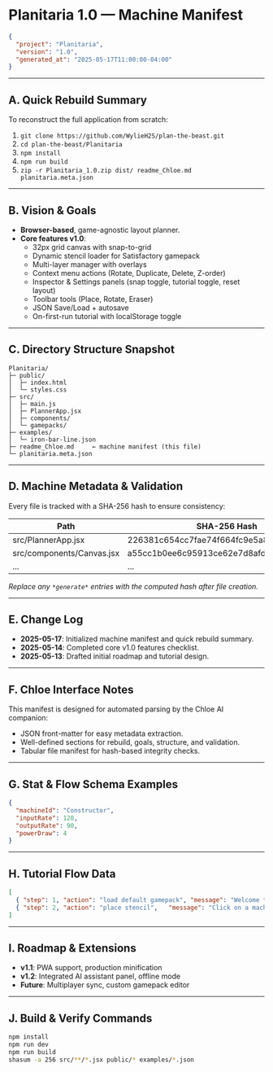 # Planitaria 1.0 — Machine Manifest

```json
{
  "project": "Planitaria",
  "version": "1.0",
  "generated_at": "2025-05-17T11:00:00-04:00"
}
```

---

## A. Quick Rebuild Summary
To reconstruct the full application from scratch:
1. `git clone https://github.com/WylieH2S/plan-the-beast.git`
2. `cd plan-the-beast/Planitaria`
3. `npm install`
4. `npm run build`
5. `zip -r Planitaria_1.0.zip dist/ readme_Chloe.md planitaria.meta.json`

---

## B. Vision & Goals
- **Browser-based**, game-agnostic layout planner.
- **Core features v1.0**:
  - 32px grid canvas with snap-to-grid
  - Dynamic stencil loader for Satisfactory gamepack
  - Multi-layer manager with overlays
  - Context menu actions (Rotate, Duplicate, Delete, Z-order)
  - Inspector & Settings panels (snap toggle, tutorial toggle, reset layout)
  - Toolbar tools (Place, Rotate, Eraser)
  - JSON Save/Load + autosave
  - On-first-run tutorial with localStorage toggle

---

## C. Directory Structure Snapshot
```
Planitaria/
├─ public/
│  ├─ index.html
│  └─ styles.css
├─ src/
│  ├─ main.js
│  ├─ PlannerApp.jsx
│  ├─ components/
│  └─ gamepacks/
├─ examples/
│  └─ iron-bar-line.json
├─ readme_Chloe.md     ← machine manifest (this file)
└─ planitaria.meta.json
```

---

## D. Machine Metadata & Validation
Every file is tracked with a SHA-256 hash to ensure consistency:

| Path                                    | SHA-256 Hash                             |
|-----------------------------------------|------------------------------------------|
| src/PlannerApp.jsx                      | 226381c654cc7fae74f664fc9e5a8458b9f6d42a |
| src/components/Canvas.jsx               | a55cc1b0ee6c95913ce62e7d8afdaee63ba45879 |
| ...                                     | ...                                      |

*Replace any `*generate*` entries with the computed hash after file creation.*

---

## E. Change Log
- **2025-05-17**: Initialized machine manifest and quick rebuild summary.
- **2025-05-14**: Completed core v1.0 features checklist.
- **2025-05-13**: Drafted initial roadmap and tutorial design.

---

## F. Chloe Interface Notes
This manifest is designed for automated parsing by the Chloe AI companion:
- JSON front-matter for easy metadata extraction.
- Well-defined sections for rebuild, goals, structure, and validation.
- Tabular file manifest for hash-based integrity checks.

---

## G. Stat & Flow Schema Examples
```json
{
  "machineId": "Constructor",
  "inputRate": 120,
  "outputRate": 90,
  "powerDraw": 4
}
```

---

## H. Tutorial Flow Data
```json
[
  { "step": 1, "action": "load default gamepack", "message": "Welcome to Planitaria..." },
  { "step": 2, "action": "place stencil",   "message": "Click on a machine to add it to canvas." }
]
```

---

## I. Roadmap & Extensions
- **v1.1**: PWA support, production minification
- **v1.2**: Integrated AI assistant panel, offline mode
- **Future**: Multiplayer sync, custom gamepack editor

---

## J. Build & Verify Commands
```bash
npm install
npm run dev
npm run build
shasum -a 256 src/**/*.jsx public/* examples/*.json
```
